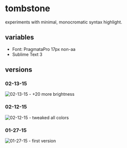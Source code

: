 # tombstone
experiments with minimal, monocromatic syntax highlight.


## variables

* Font: PragmataPro 17px non-aa
* Sublime Text 3

## versions

### 02-13-15

![02-13-15 - +20 more brightness](https://dl.dropboxusercontent.com/spa/6f6p31rqk1cfe43/bpa5hnqa.png)

### 02-12-15

![02-12-15 - tweaked all colors](https://dl.dropboxusercontent.com/spa/6f6p31rqk1cfe43/z_qti4_1.png)

### 01-27-15
![01-27-15 - first version](https://dl.dropboxusercontent.com/spa/6f6p31rqk1cfe43/f52sdm67.png)
